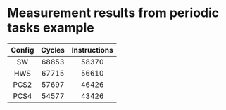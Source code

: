 # Measurement results from periodic tasks example

| Config       | Cycles| Instructions |
| :-:          | :-:   | :-:          |
| SW           | 68853 | 58370        |
| HWS          | 67715 | 56610        |
| PCS2         | 57697 | 46426        |
| PCS4         | 54577 | 43426        |
